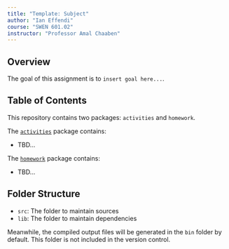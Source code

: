```yaml
---
title: "Template: Subject"
author: "Ian Effendi"
course: "SWEN 601.02"
instructor: "Professor Amal Chaaben"
---
```


## Overview

The goal of this assignment is to `insert goal here...`.

## Table of Contents

This repository contains two packages: `activities` and `homework`.

The [`activities`](/src/activities/README.md) package contains:

- TBD...

The [`homework`](/src/homework/README.md) package contains:

- TBD...

## Folder Structure

- `src`: The folder to maintain sources
- `lib`: The folder to maintain dependencies

Meanwhile, the compiled output files will be generated in the `bin` folder by default. This folder is not included in the version control.
